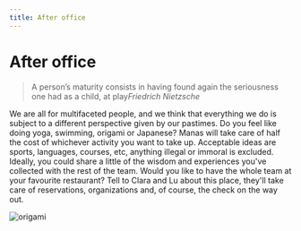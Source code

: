 ```yaml
---
title: After office
---
```

# After office

> A person’s maturity consists in having found again the seriousness one had as a child, at play<cite>Friedrich Nietzsche</cite>

We are all for multifaceted people, and we think that everything we do is subject to a different perspective given by our pastimes. Do you feel like doing yoga, swimming, origami or Japanese? Manas will take care of half the cost of whichever activity you want to take up. Acceptable ideas are sports, languages, courses, etc, anything illegal or immoral is excluded.
Ideally, you could share a little of the wisdom and experiences you've collected with the rest of the team.
Would you like to have the whole team at your favourite restaurant? Tell to Clara and Lu about this place, they'll take care of reservations, organizations and, of course, the check on the way out.

![origami](/images/origami.svg)

